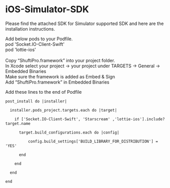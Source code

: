 # iOS-Simulator-SDK


Please find the attached SDK for Simulator supported SDK and here are the installation instructions.

Add below pods to your Podfile. </br>
pod 'Socket.IO-Client-Swift' </br>
pod 'lottie-ios' </br></br>
Copy “ShuftiPro.framework” into your project folder. </br>
In Xcode select your project -> your project under TARGETS -> General -> Embedded Binaries </br>
Make sure the framework is added as Embed & Sign </br>
Add “ShuftiPro.framework” in Embedded Binaries </br>


Add these lines to the end of Podfile

```
post_install do |installer|

  installer.pods_project.targets.each do |target|

    if ['Socket.IO-Client-Swift', 'Starscream' ,'lottie-ios'].include? target.name

      target.build_configurations.each do |config|

          config.build_settings['BUILD_LIBRARY_FOR_DISTRIBUTION'] = 'YES'

      end

    end

  end

end
```